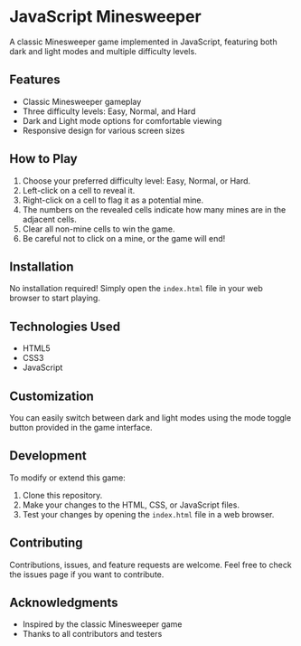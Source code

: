 # JavaScript Minesweeper

A classic Minesweeper game implemented in JavaScript, featuring both dark and light modes and multiple difficulty levels.

## Features

- Classic Minesweeper gameplay
- Three difficulty levels: Easy, Normal, and Hard
- Dark and Light mode options for comfortable viewing
- Responsive design for various screen sizes

## How to Play

1. Choose your preferred difficulty level: Easy, Normal, or Hard.
2. Left-click on a cell to reveal it.
3. Right-click on a cell to flag it as a potential mine.
4. The numbers on the revealed cells indicate how many mines are in the adjacent cells.
5. Clear all non-mine cells to win the game.
6. Be careful not to click on a mine, or the game will end!

## Installation

No installation required! Simply open the `index.html` file in your web browser to start playing.

## Technologies Used

- HTML5
- CSS3
- JavaScript

## Customization

You can easily switch between dark and light modes using the mode toggle button provided in the game interface.

## Development

To modify or extend this game:

1. Clone this repository.
2. Make your changes to the HTML, CSS, or JavaScript files.
3. Test your changes by opening the `index.html` file in a web browser.

## Contributing

Contributions, issues, and feature requests are welcome. Feel free to check the issues page if you want to contribute.


## Acknowledgments

- Inspired by the classic Minesweeper game
- Thanks to all contributors and testers
